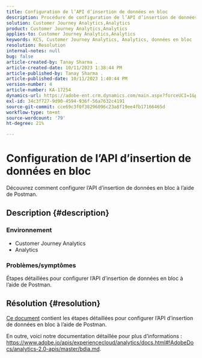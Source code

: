 ```yaml
---
title: Configuration de l’API d’insertion de données en bloc
description: Procédure de configuration de l’API d’insertion de données en bloc à l’aide de Postman.
solution: Customer Journey Analytics,Analytics
product: Customer Journey Analytics,Analytics
applies-to: Customer Journey Analytics,Analytics
keywords: KCS, Customer Journey Analytics, Analytics, données en bloc
resolution: Resolution
internal-notes: null
bug: false
article-created-by: Tanay Sharma .
article-created-date: 10/11/2023 1:38:44 PM
article-published-by: Tanay Sharma .
article-published-date: 10/11/2023 1:40:44 PM
version-number: 4
article-number: KA-17254
dynamics-url: https://adobe-ent.crm.dynamics.com/main.aspx?forceUCI=1&pagetype=entityrecord&etn=knowledgearticle&id=db23d17d-3b68-ee11-9ae7-6045bd0063aa
exl-id: 34c3f727-9d90-4594-936f-56a7632c4191
source-git-commit: cce69c3f0f38296096c23a8f19ee4fb17166465d
workflow-type: tm+mt
source-wordcount: '79'
ht-degree: 21%

---
```


# Configuration de l’API d’insertion de données en bloc


Découvrez comment configurer l’API d’insertion de données en bloc à l’aide de Postman.

## Description {#description}


### <b>Environnement</b>

- Customer Journey Analytics
- Analytics




### <b>Problèmes/symptômes</b>

Étapes détaillées pour configurer l’API d’insertion de données en bloc à l’aide de Postman.


## Résolution {#resolution}


[Ce document](https://spark.adobe.com/page/0jhQHMs74AtYz/) contient les étapes détaillées pour configurer l’API d’insertion de données en bloc à l’aide de Postman.

En outre, voici notre documentation détaillée pour plus d’informations : https://www.adobe.io/apis/experiencecloud/analytics/docs.html#!AdobeDocs/analytics-2.0-apis/master/bdia.md.
